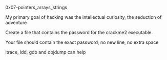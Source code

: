 0x07-pointers_arrays_strings

My primary goal of hacking was the intellectual curiosity, the seduction of adventure

Create a file that contains the password for the crackme2 executable.


Your file should contain the exact password, no new line, no extra space

ltrace, ldd, gdb and objdump can help
